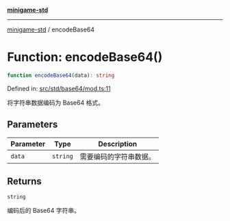[**minigame-std**](../README.md)

***

[minigame-std](../README.md) / encodeBase64

# Function: encodeBase64()

```ts
function encodeBase64(data): string
```

Defined in: [src/std/base64/mod.ts:11](https://github.com/JiangJie/minigame-std/blob/c702c23d8258d9dd96d873df515d0027c84fb302/src/std/base64/mod.ts#L11)

将字符串数据编码为 Base64 格式。

## Parameters

| Parameter | Type | Description |
| ------ | ------ | ------ |
| `data` | `string` | 需要编码的字符串数据。 |

## Returns

`string`

编码后的 Base64 字符串。
